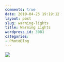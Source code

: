 ```yaml
---
comments: true
date: 2010-04-25 19:19:12
layout: post
slug: warning-lights
title: Warning Lights
wordpress_id: 3081
categories:
- PhotoBlog
---
```


![](http://ryanfitzer.com/main/wp-content/uploads/2010/04/2010-02-09-at-18-26-39.jpg)
